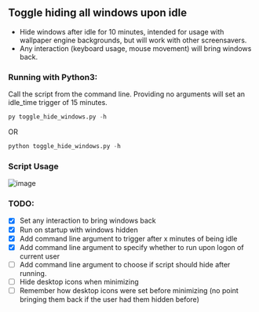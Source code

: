 ## Toggle hiding all windows upon idle

- Hide windows after idle for 10 minutes, intended for usage with wallpaper engine backgrounds, but will work with other screensavers.
- Any interaction (keyboard usage, mouse movement) will bring windows back.

### Running with Python3:
Call the script from the command line. Providing no arguments will set an idle_time trigger of 15 minutes.

```python
py toggle_hide_windows.py -h
```
OR

```python
python toggle_hide_windows.py -h
```


### Script Usage
![image](https://user-images.githubusercontent.com/12107721/114781589-de6eb180-9d46-11eb-8945-4290efc33f2b.png)


### TODO:

- [x] Set any interaction to bring windows back
- [x] Run on startup with windows hidden
- [x] Add command line argument to trigger after x minutes of being idle
- [x] Add command line argument to specify whether to run upon logon of current user
- [ ] Add command line argument to choose if script should hide after running.
- [ ] Hide desktop icons when minimizing
- [ ] Remember how desktop icons were set before minimizing (no point bringing them back if the user had them hidden before)
